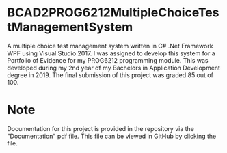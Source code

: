 # BCAD2PROG6212MultipleChoiceTestManagementSystem
A multiple choice test management system written in C# .Net Framework WPF using Visual Studio 2017. 
I was assigned to develop this system for a Portfolio of Evidence for my PROG6212 programming module. 
This was developed during my 2nd year of my Bachelors in Application Development degree in 2019. The final submission of this project was graded 85 out of 100.  
# Note
Documentation for this project is provided in the repository via the "Documentation" pdf file.
This file can be viewed in GitHub by clicking the file. 

